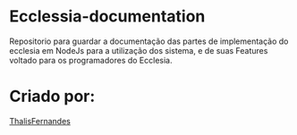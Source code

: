 # Ecclessia-documentation
Repositorio para guardar a documentação das partes de implementação do ecclesia em NodeJs para a utilização dos sistema, e de suas Features voltado para os programadores do Ecclesia. 

















# Criado por: 
[ThalisFernandes](https://github.com/ThalisFernandes)
